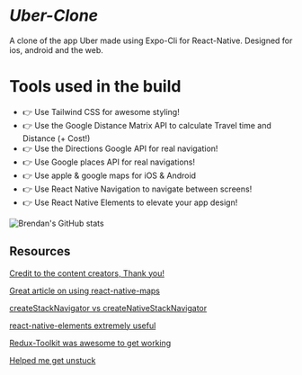 # ***Uber-Clone***

A clone of the app Uber made using Expo-Cli for React-Native. Designed for ios, android and the web.

# Tools used in the build

- 👉  Use Tailwind CSS for awesome styling!
- 👉  Use the Google Distance Matrix API to calculate Travel time and Distance (+ Cost!)
- 👉  Use the Directions Google API for real navigation!
- 👉  Use Google places API for real navigations!
- 👉  Use apple & google maps for iOS & Android 
- 👉  Use React Native Navigation to navigate between screens!
- 👉  Use React Native Elements to elevate your app design!


![Brendan's GitHub stats](https://github-readme-stats.vercel.app/api?username=bfrisbyh92&show_icons=true&theme=radical)

## **Resources**

[Credit to the content creators, Thank you!](https://www.youtube.com/watch?v=bvn_HYpix6s&t=3522s)

[Great article on using react-native-maps](https://blog.logrocket.com/react-native-maps-introduction/)

[createStackNavigator vs createNativeStackNavigator](https://reactnavigation.org/docs/stack-navigator)

[react-native-elements extremely useful](https://reactnativeelements.com/)

[Redux-Toolkit was awesome to get working](https://redux-toolkit.js.org/tutorials/quick-start)

[Helped me get unstuck](https://stackoverflow.com/questions/68907223/reducer-in-react-native-not-working-not-a-function/69039012#69039012)
